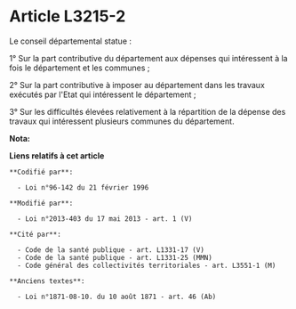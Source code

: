 # Article L3215-2

Le conseil départemental  statue : 

1° Sur la part contributive du département aux dépenses qui intéressent à la fois le département et les communes ; 

2° Sur la part contributive à imposer au département dans les travaux exécutés par l'Etat qui intéressent le département ; 

3° Sur les difficultés élevées relativement à la répartition de la dépense des travaux qui intéressent plusieurs communes du
département.

**Nota:**



**Liens relatifs à cet article**

	**Codifié par**:

	  - Loi n°96-142 du 21 février 1996

	**Modifié par**:

	  - Loi n°2013-403 du 17 mai 2013 - art. 1 (V)

	**Cité par**:

	  - Code de la santé publique - art. L1331-17 (V)
	  - Code de la santé publique - art. L1331-25 (MMN)
	  - Code général des collectivités territoriales - art. L3551-1 (M)

	**Anciens textes**:

	  - Loi n°1871-08-10. du 10 août 1871 - art. 46 (Ab)
